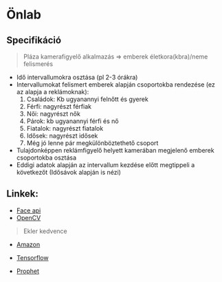 # Önlab
## Specifikáció
> Pláza kamerafigyelő alkalmazás => emberek életkora(kbra)/neme felismerés
- Idő intervallumokra osztása (pl 2-3 órákra)
- Intervallumokat felismert emberek alapján csoportokba rendezése (ez az alapja a reklámoknak):
	1. Családok: Kb ugyanannyi felnőtt és gyerek
	2. Férfi: nagyrészt férfiak
	3. Női: nagyrészt nők
	4. Párok: kb ugyanannyi férfi és nő
	5. Fiatalok: nagyrészt fiatalok
	6. Idősek: nagyrészt idősek
	7. Még jó lenne pár megkülönböztethető csoport
- Tulajdonképpen reklámfigyelő helyett kamerában megjelenő emberek csoportokba osztása
- Eddigi adatok alapján az intervallum kezdése előtt megtippeli a következőt (Idősávok alapján is nézi)

## Linkek:
- [Face api](https://github.com/justadudewhohacks/face-api.js)
- [OpenCV](https://www.youtube.com/watch?v=oXlwWbU8l2o)
> Ekler kedvence
- [Amazon](https://docs.aws.amazon.com/rekognition/latest/dg/faces.html)
- [Tensorflow](https://www.codeproject.com/Articles/5276827/AI-Age-Estimation-in-the-Browser-using-face-api-an)

- [Prophet](https://facebook.github.io/prophet/)

